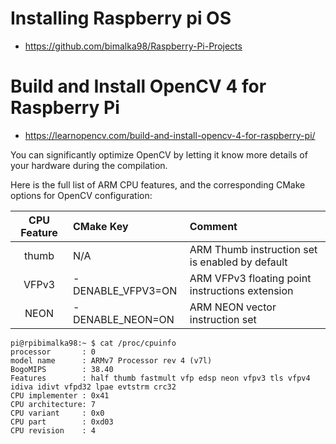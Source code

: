 # Installing Raspberry pi OS

- https://github.com/bimalka98/Raspberry-Pi-Projects

# Build and Install OpenCV 4 for Raspberry Pi

- https://learnopencv.com/build-and-install-opencv-4-for-raspberry-pi/

You can significantly optimize OpenCV by letting it know more details of your hardware during the compilation.

Here is the full list of ARM CPU features, and the corresponding CMake options for OpenCV configuration:


|CPU Feature |	CMake Key	|Comment|
|:----:|:-----|:-----|
|thumb	|N/A	|ARM Thumb instruction set is enabled by default|
|VFPv3	|-DENABLE_VFPV3=ON|	ARM VFPv3 floating point instructions extension|
|NEON	|-DENABLE_NEON=ON	|ARM NEON vector instruction set|

```shell
pi@rpibimalka98:~ $ cat /proc/cpuinfo
processor       : 0
model name      : ARMv7 Processor rev 4 (v7l)
BogoMIPS        : 38.40
Features        : half thumb fastmult vfp edsp neon vfpv3 tls vfpv4 idiva idivt vfpd32 lpae evtstrm crc32
CPU implementer : 0x41
CPU architecture: 7
CPU variant     : 0x0
CPU part        : 0xd03
CPU revision    : 4

```
